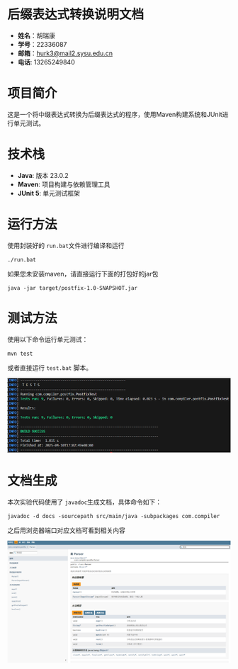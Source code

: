 # 后缀表达式转换说明文档

- **姓名**：胡瑞康
- **学号**：22336087
- **邮箱**：hurk3@mail2.sysu.edu.cn
- **电话**: 13265249840

# 项目简介
这是一个将中缀表达式转换为后缀表达式的程序，使用Maven构建系统和JUnit进行单元测试。

# 技术栈

- **Java**: 版本 23.0.2
- **Maven**: 项目构建与依赖管理工具
- **JUnit 5**: 单元测试框架


# 运行方法

使用封装好的 `run.bat`文件进行编译和运行

```shell
./run.bat
```

如果您未安装maven，请直接运行下面的打包好的jar包

```
java -jar target/postfix-1.0-SNAPSHOT.jar
```
# 测试方法

使用以下命令运行单元测试：

```
mvn test
```

或者直接运行 `test.bat` 脚本。

![](./img/mvntest.png)

# 文档生成

本次实验代码使用了 `javadoc`生成文档，具体命令如下：

```shell
javadoc -d docs -sourcepath src/main/java -subpackages com.compiler
```

之后用浏览器端口对应文档可看到相关内容

![](./img/javadoc.png)
